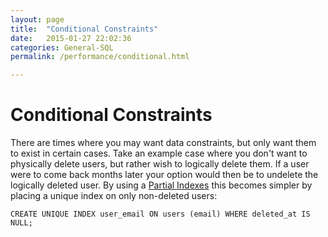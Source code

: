 ```yaml
---
layout: page
title:  "Conditional Constraints"
date:   2015-01-27 22:02:36
categories: General-SQL
permalink: /performance/conditional.html

---
```

Conditional Constraints
=======================

There are times where you may want data constraints, but only want them to exist in certain cases. Take an example case where you don't want to physically delete users, but rather wish to logically delete them. If a user were to come back months later your option would then be to undelete the logically deleted user. By using a [Partial Indexes](http://www.postgresql.org/docs/9.1/static/indexes-partial.html) this becomes simpler by placing a unique index on only non-deleted users:

    CREATE UNIQUE INDEX user_email ON users (email) WHERE deleted_at IS NULL;
